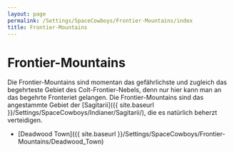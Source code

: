 ```yaml
---
layout: page
permalink: /Settings/SpaceCowboys/Frontier-Mountains/index
title: Frontier-Mountains
---
```


# Frontier-Mountains

Die Frontier-Mountains sind momentan das gefährlichste und zugleich das begehrteste Gebiet des Colt-Frontier-Nebels, denn nur hier kann man an das begehrte Fronteriet gelangen. Die Frontier-Mountains sind das angestammte Gebiet der [Sagitarii]({{ site.baseurl }}/Settings/SpaceCowboys/Indianer/Sagitarii/), die es natürlich beherzt verteidigen.

- [Deadwood Town]({{ site.baseurl }}/Settings/SpaceCowboys/Frontier-Mountains/Deadwood_Town)
